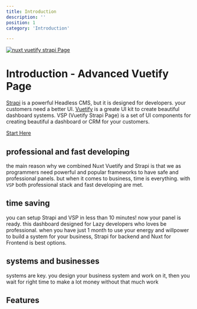 ```yaml
---
title: Introduction
description: ''
position: 1
category: 'Introduction'

---
```

[![nuxt vuetify strapi Page](/banner.png)](https://vsp.savyjs.com)

# Introduction - Advanced Vuetify Page 
[Strapi](https://strapi.io) is a powerful Headless CMS, but it is designed for developers. your customers need a better UI. [Vuetify](vuetifyjs.com) is a greate UI kit to create beautiful dashboard systems.
VSP (Vuetify Strapi Page) is a set of UI components for creating beautiful a dashboard or CRM for your customers.

[Start Here](/setup/setup)

## professional and fast developing
the main reason why we combined Nuxt Vuetify and Strapi is that we as programmers need powerful and popular frameworks to have safe and professional panels. but when it comes to business, time is everything. with `VSP` both professional stack and fast developing are met.

## time saving
you can setup Strapi and VSP in less than 10 minutes! now your panel is ready. this dashboard designed for Lazy developers who loves be professional. 
when you have just 1 month to use your energy and willpower to build a system for your business, Strapi for backend and Nuxt for Frontend is best options.

## systems and businesses
systems are key. you design your business system and work on it, then you wait for right time to make a lot money without that much work


## Features
<list :items="features"></list>
